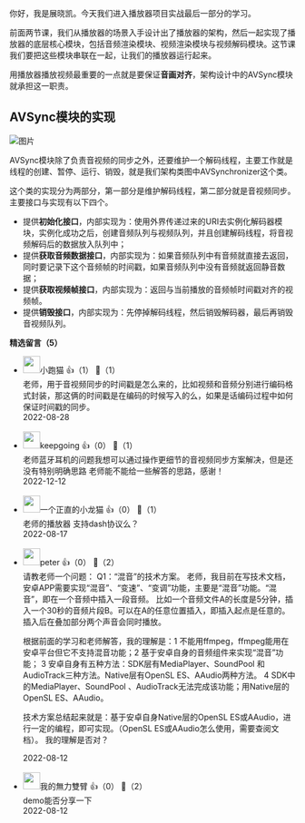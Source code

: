 你好，我是展晓凯。今天我们进入播放器项目实战最后一部分的学习。

前面两节课，我们从播放器的场景入手设计出了播放器的架构，然后一起实现了播放器的底层核心模块，包括音频渲染模块、视频渲染模块与视频解码模块。这节课我们要把这些模块串联在一起，让我们的播放器运行起来。

用播放器播放视频最重要的一点就是要保证**音画对齐**，架构设计中的AVSync模块就承担这一职责。

## AVSync模块的实现

![图片](https://static001.geekbang.org/resource/image/6d/4e/6d09fac5e835b1a6115cc560689aff4e.png?wh=1920x1077)

AVSync模块除了负责音视频的同步之外，还要维护一个解码线程，主要工作就是线程的创建、暂停、运行、销毁，就是我们架构类图中AVSynchronizer这个类。

这个类的实现分为两部分，第一部分是维护解码线程，第二部分就是音视频同步。主要接口与实现有以下四个。

- 提供**初始化接口**，内部实现为：使用外界传递过来的URI去实例化解码器模块，实例化成功之后，创建音频队列与视频队列，并且创建解码线程，将音视频解码后的数据放入队列中；
- 提供**获取音频数据接口**，内部实现为：如果音频队列中有音频就直接去返回，同时要记录下这个音频帧的时间戳，如果音频队列中没有音频就返回静音数据；
- 提供**获取视频帧接口**，内部实现为：返回与当前播放的音频帧时间戳对齐的视频帧。
- 提供**销毁接口**，内部实现为：先停掉解码线程，然后销毁解码器，最后再销毁音视频队列。
<div><strong>精选留言（5）</strong></div><ul>
<li><img src="https://static001.geekbang.org/account/avatar/00/14/4f/f4/55081288.jpg" width="30px"><span>小跑猫</span> 👍（1） 💬（1）<div>老师，用于音视频同步的时间戳是怎么来的，比如视频和音频分别进行编码格式封装，那这俩的时间戳是在编码的时候写入的么，如果是话编码过程中如何保证时间戳的同步。</div>2022-08-28</li><br/><li><img src="https://static001.geekbang.org/account/avatar/00/16/73/9b/67a38926.jpg" width="30px"><span>keepgoing</span> 👍（0） 💬（1）<div>老师蓝牙耳机的问题我想可以通过操作更细节的音视频同步方案解决，但是还没有特别明确思路
老师能不能给一些解答的思路，感谢！</div>2022-12-12</li><br/><li><img src="https://static001.geekbang.org/account/avatar/00/0f/b0/2b/87aff702.jpg" width="30px"><span>一个正直的小龙猫</span> 👍（0） 💬（1）<div>老师的播放器 支持dash协议么？</div>2022-08-17</li><br/><li><img src="https://static001.geekbang.org/account/avatar/00/10/25/87/f3a69d1b.jpg" width="30px"><span>peter</span> 👍（0） 💬（2）<div>请教老师一个问题：
Q1：“混音”的技术方案。
老师，我目前在写技术文档，安卓APP需要实现“混音”、“变速”、“变调”功能，主要是“混音”功能。“混音”，即在一个音频中插入一段音频。 比如一个音频文件A的长度是5分钟，插入一个30秒的音频片段B。可以在A的任意位置插入，即插入起点是任意的。插入后在叠加部分两个声音会同时播放。 

根据前面的学习和老师解答，我的理解是：1 不能用ffmpeg，ffmpeg能用在安卓平台但它不支持混音功能；2 基于安卓自身的音频组件来实现“混音”功能； 3 安卓自身有五种方法：SDK层有MediaPlayer、SoundPool 和 AudioTrack三种方法。Native层有OpenSL ES、AAudio两种方法。 4 SDK中的MediaPlayer、SoundPool 、AudioTrack无法完成该功能；用Native层的OpenSL ES、AAudio。

技术方案总结起来就是：基于安卓自身Native层的OpenSL ES或AAudio，进行一定的编程，即可实现。（OpenSL ES或AAudio怎么使用，需要查阅文档）。
我的理解是否对？</div>2022-08-12</li><br/><li><img src="https://static001.geekbang.org/account/avatar/00/28/3a/df/f0f1ee84.jpg" width="30px"><span>我的無力雙臂</span> 👍（0） 💬（2）<div>demo能否分享一下</div>2022-08-12</li><br/>
</ul>
